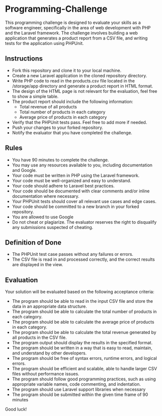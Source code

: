 # Programming-Challenge
This programming challenge is designed to evaluate your skills as a software engineer, specifically in the area of web development with PHP and the Laravel framework. The challenge involves building a web application that generates a product report from a CSV file, and writing tests for the application using PHPUnit.

## Instructions
- Fork this repository and clone it to your local machine.
- Create a new Laravel application in the cloned repository directory.
- Write PHP code to read in the products.csv file located in the /storage/app directory and generate a product report in HTML format.
- The design of the HTML page is not relevant for the evaluation, feel free to show a simple table.
- The product report should include the following information:
  - Total revenue of all products
  - Total number of products in each category
  - Average price of products in each category
- Verify that the PHPUnit tests pass. Feel free to add more if needed.
- Push your changes to your forked repository.
- Notify the evaluator that you have completed the challenge.

## Rules
- You have 90 minutes to complete the challenge.
- You may use any resources available to you, including documentation and Google.
- Your code must be written in PHP using the Laravel framework.
- Your code must be well-organized and easy to understand.
- Your code should adhere to Laravel best practices.
- Your code should be documented with clear comments and/or inline documentation where necessary.
- Your PHPUnit tests should cover all relevant use cases and edge cases.
- Your code should be committed to a new branch in your forked repository.
- You are allowed to use Google
- Do not cheat or plagiarize. The evaluator reserves the right to disqualify any submissions suspected of cheating.


## Definition of Done
- The PHPUnit test case passes without any failures or errors.
- The CSV file is read in and processed correctly, and the correct results are displayed in the view.

## Evaluation
Your solution will be evaluated based on the following acceptance criteria:

- The program should be able to read in the input CSV file and store the data in an appropriate data structure.
- The program should be able to calculate the total number of products in each category.
- The program should be able to calculate the average price of products in each category.
- The program should be able to calculate the total revenue generated by all products in the CSV file.
- The program output should display the results in the specified format.
- The program should be written in a way that is easy to read, maintain, and understand by other developers.
- The program should be free of syntax errors, runtime errors, and logical errors.
- The program should be efficient and scalable, able to handle larger CSV files without performance issues.
- The program should follow good programming practices, such as using appropriate variable names, code commenting, and indentation.
- The program should use Laravel support libraries when necessary
- The program should be submitted within the given time frame of 90 minutes



Good luck!
